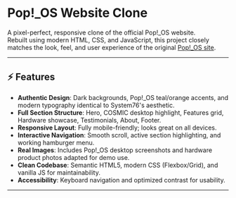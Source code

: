 # Pop!_OS Website Clone

A pixel-perfect, responsive clone of the official Pop!_OS website.  
Rebuilt using modern HTML, CSS, and JavaScript, this project closely matches the look, feel, and user experience of the original [Pop!_OS site](https://system76.com/pop/).

---

## ⚡ Features

- **Authentic Design**: Dark backgrounds, Pop!_OS teal/orange accents, and modern typography identical to System76's aesthetic.
- **Full Section Structure**: Hero, COSMIC desktop highlight, Features grid, Hardware showcase, Testimonials, About, Footer.
- **Responsive Layout**: Fully mobile-friendly; looks great on all devices.
- **Interactive Navigation**: Smooth scroll, active section highlighting, and working hamburger menu.
- **Real Images**: Includes Pop!_OS desktop screenshots and hardware product photos adapted for demo use.
- **Clean Codebase**: Semantic HTML5, modern CSS (Flexbox/Grid), and vanilla JS for maintainability.
- **Accessibility**: Keyboard navigation and optimized contrast for usability.

---

